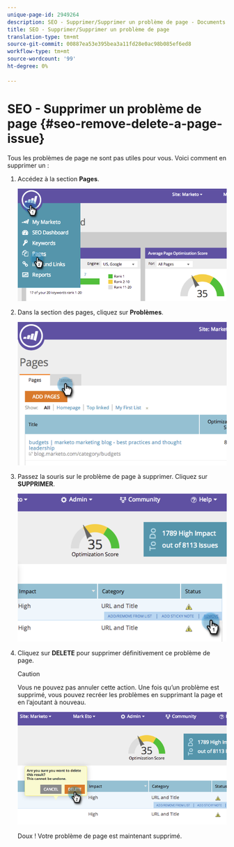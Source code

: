```yaml
---
unique-page-id: 2949264
description: SEO - Supprimer/Supprimer un problème de page - Documents marketing - Documentation du produit
title: SEO - Supprimer/Supprimer un problème de page
translation-type: tm+mt
source-git-commit: 00887ea53e395bea3a11fd28e0ac98b085ef6ed8
workflow-type: tm+mt
source-wordcount: '99'
ht-degree: 0%

---
```



# SEO - Supprimer un problème de page {#seo-remove-delete-a-page-issue}

Tous les problèmes de page ne sont pas utiles pour vous. Voici comment en supprimer un :

1. Accédez à la section **Pages**.

   ![](assets/image2014-9-18-14-3a0-3a16.png)

1. Dans la section des pages, cliquez sur **Problèmes**.

   ![](assets/image2014-9-18-14-3a0-3a30.png)

1. Passez la souris sur le problème de page à supprimer. Cliquez sur **SUPPRIMER**.

   ![](assets/image2014-9-18-14-3a0-3a38.png)

1. Cliquez sur **DELETE** pour supprimer définitivement ce problème de page.

   >[!CAUTION]
   >
   >Vous ne pouvez pas annuler cette action. Une fois qu’un problème est supprimé, vous pouvez recréer les problèmes en supprimant la page et en l’ajoutant à nouveau.

   ![](assets/image2014-9-18-14-3a1-3a28.png)

   Doux ! Votre problème de page est maintenant supprimé.


